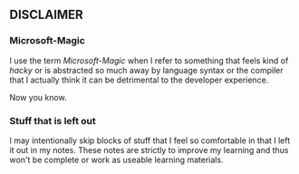 ## DISCLAIMER

### Microsoft-Magic
I use the term *Microsoft-Magic* when I refer to something that feels kind of *hacky* or is abstracted so much away by language syntax or the compiler that I actually think it can be detrimental to the developer experience.

Now you know.

### Stuff that is left out
I may intentionally skip blocks of stuff that I feel so comfortable in that I left it out in my notes. These notes are strictly to improve my learning and thus won't be complete or work as useable learning materials.
